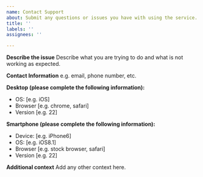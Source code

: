 ```yaml
---
name: Contact Support
about: Submit any questions or issues you have with using the service.
title: ''
labels: ''
assignees: ''

---
```


**Describe the issue**
Describe what you are trying to do and what is not working as expected.

**Contact Information**
e.g. email, phone number, etc.

**Desktop (please complete the following information):**
 - OS: [e.g. iOS]
 - Browser [e.g. chrome, safari]
 - Version [e.g. 22]

**Smartphone (please complete the following information):**
 - Device: [e.g. iPhone6]
 - OS: [e.g. iOS8.1]
 - Browser [e.g. stock browser, safari]
 - Version [e.g. 22]

**Additional context**
Add any other context here.